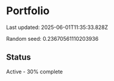 # Portfolio

Last updated: 2025-06-01T11:35:33.828Z

Random seed: 0.23670561110203936

## Status

Active - 30% complete
